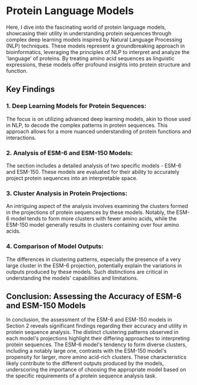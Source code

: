 # Protein Language Models

Here, I dive into the fascinating world of protein language models, showcasing their utility in understanding protein sequences through complex deep learning models inspired by Natural Language Processing (NLP) techniques. These models represent a groundbreaking approach in bioinformatics, leveraging the principles of NLP to interpret and analyze the 'language' of proteins. By treating amino acid sequences as linguistic expressions, these models offer profound insights into protein structure and function.

## Key Findings
### 1. Deep Learning Models for Protein Sequences:
The focus is on utilizing advanced deep learning models, akin to those used in NLP, to decode the complex patterns in protein sequences. This approach allows for a more nuanced understanding of protein functions and interactions.

### 2. Analysis of ESM-6 and ESM-150 Models:
The section includes a detailed analysis of two specific models - ESM-6 and ESM-150. These models are evaluated for their ability to accurately project protein sequences into an interpretable space.

### 3. Cluster Analysis in Protein Projections:
An intriguing aspect of the analysis involves examining the clusters formed in the projections of protein sequences by these models. Notably, the ESM-6 model tends to form more clusters with fewer amino acids, while the ESM-150 model generally results in clusters containing over four amino acids.

### 4. Comparison of Model Outputs:
The differences in clustering patterns, especially the presence of a very large cluster in the ESM-6 projection, potentially explain the variations in outputs produced by these models. Such distinctions are critical in understanding the models' capabilities and limitations.

## Conclusion: Assessing the Accuracy of ESM-6 and ESM-150 Models
In conclusion, the assessment of the ESM-6 and ESM-150 models in Section 2 reveals significant findings regarding their accuracy and utility in protein sequence analysis. The distinct clustering patterns observed in each model's projections highlight their differing approaches to interpreting protein sequences. The ESM-6 model's tendency to form diverse clusters, including a notably large one, contrasts with the ESM-150 model's propensity for larger, more amino acid-rich clusters. These characteristics likely contribute to the different outputs produced by the models, underscoring the importance of choosing the appropriate model based on the specific requirements of a protein sequence analysis task.
